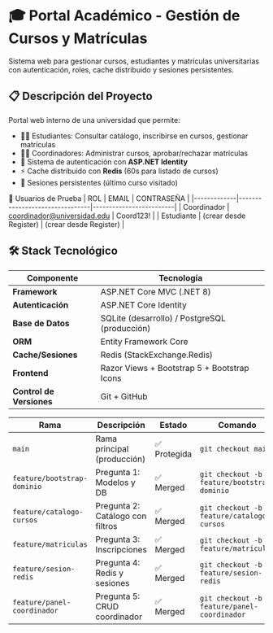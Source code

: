 # 🎓 Portal Académico - Gestión de Cursos y Matrículas
Sistema web para gestionar cursos, estudiantes y matrículas universitarias con autenticación, roles, cache distribuido y sesiones persistentes.


## 📋 Descripción del Proyecto
Portal web interno de una universidad que permite:
- 👨‍🎓 Estudiantes: Consultar catálogo, inscribirse en cursos, gestionar matrículas
- 👨‍💼 Coordinadores: Administrar cursos, aprobar/rechazar matrículas
- 🔐 Sistema de autenticación con **ASP.NET Identity**
- ⚡ Cache distribuido con **Redis** (60s para listado de cursos)
- 💾 Sesiones persistentes (último curso visitado)


👥 Usuarios de Prueba
| ROL		      | EMAIL			                  	 | CONTRASEÑA              |
|-------------|--------------------------------|-------------------------|
| Coordinador	| coordinador@universidad.edu	   | Coord123!               |
| Estudiante	| (crear desde Register)	       | (crear desde Register)  |


## 🛠️ Stack Tecnológico
| Componente                 | Tecnología                                    |
|----------------------------|-----------------------------------------------|
| **Framework**              | ASP.NET Core MVC (.NET 8)                     |
| **Autenticación**          | ASP.NET Core Identity                         |
| **Base de Datos**          | SQLite (desarrollo) / PostgreSQL (producción) |
| **ORM**                    | Entity Framework Core                         |
| **Cache/Sesiones**         | Redis (StackExchange.Redis)                   |
| **Frontend**               | Razor Views + Bootstrap 5 + Bootstrap Icons   |
| **Control de Versiones**   | Git + GitHub                                  |


| Rama | Descripción | Estado | Comando |
|------|-------------|--------|---------|
| `main`                       | Rama principal (producción)       | ✅ Protegida | `git checkout main`                      |
| `feature/bootstrap-dominio`  | Pregunta 1: Modelos y DB          | ✅ Merged | `git checkout -b feature/bootstrap-dominio` |
| `feature/catalogo-cursos`    | Pregunta 2: Catálogo con filtros  | ✅ Merged | `git checkout -b feature/catalogo-cursos`   |
| `feature/matriculas`         | Pregunta 3: Inscripciones         | ✅ Merged | `git checkout -b feature/matriculas`        |
| `feature/sesion-redis`       | Pregunta 4: Redis y sesiones      | ✅ Merged | `git checkout -b feature/sesion-redis`      |
| `feature/panel-coordinador`  | Pregunta 5: CRUD coordinador      | ✅ Merged | `git checkout -b feature/panel-coordinador` |
